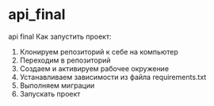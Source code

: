 # api_final
api final
Как запустить проект:
1. Клонируем репозиторий к себе на компьютер
2. Переходим в репозиторий 
3. Создаем и активируем рабочее окружение
4. Устанавливаем зависимости из файла requirements.txt
5. Выполняем миграции
6. Запускать проект
